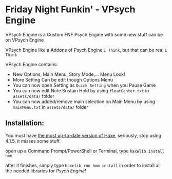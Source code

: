 # Friday Night Funkin' - VPsych Engine
VPsych Engine is a Custom FNF Psych Engine with some new stuff can be on VPsych Engine

VPsych Engine like a Addons of Psych Engine `I Think`, but that can be real `I Think`

VPsych Engine contains:
- New Options, Main Menu, Story Mode,... Menu Look!
- More Setting Can be edit though Options Menu
- You can now open Setting as `Quick Setting` when you Pause Game
- You can now edit Note Sustain Hold by using `floatCenter.txt` in `assets/data/` folder
- You can now added/remove main selection on Main Menu by using `mainMenu.txt` in `assets/data/` folder 

## Installation:
You must have [the most up-to-date version of Haxe](https://haxe.org/download/), seriously, stop using 4.1.5, it misses some stuff.

open up a Command Prompt/PowerShell or Terminal, type `haxelib install hmm`

after it finishes, simply type `haxelib run hmm install` in order to install all the needed libraries for *Psych Engine!*
